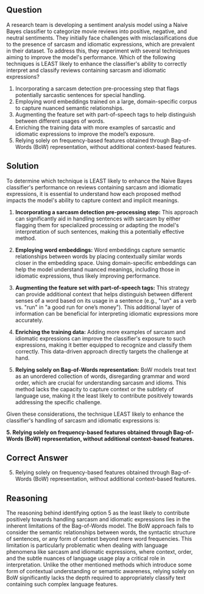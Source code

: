 ## Question
A research team is developing a sentiment analysis model using a Naive Bayes classifier to categorize movie reviews into positive, negative, and neutral sentiments. They initially face challenges with misclassifications due to the presence of sarcasm and idiomatic expressions, which are prevalent in their dataset. To address this, they experiment with several techniques aiming to improve the model's performance. Which of the following techniques is LEAST likely to enhance the classifier's ability to correctly interpret and classify reviews containing sarcasm and idiomatic expressions?

1. Incorporating a sarcasm detection pre-processing step that flags potentially sarcastic sentences for special handling.
2. Employing word embeddings trained on a large, domain-specific corpus to capture nuanced semantic relationships.
3. Augmenting the feature set with part-of-speech tags to help distinguish between different usages of words.
4. Enriching the training data with more examples of sarcastic and idiomatic expressions to improve the model’s exposure.
5. Relying solely on frequency-based features obtained through Bag-of-Words (BoW) representation, without additional context-based features.

## Solution

To determine which technique is LEAST likely to enhance the Naive Bayes classifier's performance on reviews containing sarcasm and idiomatic expressions, it is essential to understand how each proposed method impacts the model's ability to capture context and implicit meanings.

1. **Incorporating a sarcasm detection pre-processing step:** This approach can significantly aid in handling sentences with sarcasm by either flagging them for specialized processing or adapting the model's interpretation of such sentences, making this a potentially effective method.

2. **Employing word embeddings:** Word embeddings capture semantic relationships between words by placing contextually similar words closer in the embedding space. Using domain-specific embeddings can help the model understand nuanced meanings, including those in idiomatic expressions, thus likely improving performance.

3. **Augmenting the feature set with part-of-speech tags:** This strategy can provide additional context that helps distinguish between different senses of a word based on its usage in a sentence (e.g., "run" as a verb vs. "run" in "a good run for one’s money"). This additional layer of information can be beneficial for interpreting idiomatic expressions more accurately.

4. **Enriching the training data:** Adding more examples of sarcasm and idiomatic expressions can improve the classifier's exposure to such expressions, making it better equipped to recognize and classify them correctly. This data-driven approach directly targets the challenge at hand.

5. **Relying solely on Bag-of-Words representation:** BoW models treat text as an unordered collection of words, disregarding grammar and word order, which are crucial for understanding sarcasm and idioms. This method lacks the capacity to capture context or the subtlety of language use, making it the least likely to contribute positively towards addressing the specific challenge.

Given these considerations, the technique LEAST likely to enhance the classifier's handling of sarcasm and idiomatic expressions is:

**5. Relying solely on frequency-based features obtained through Bag-of-Words (BoW) representation, without additional context-based features.**

## Correct Answer

5. Relying solely on frequency-based features obtained through Bag-of-Words (BoW) representation, without additional context-based features.

## Reasoning

The reasoning behind identifying option 5 as the least likely to contribute positively towards handling sarcasm and idiomatic expressions lies in the inherent limitations of the Bag-of-Words model. The BoW approach fails to consider the semantic relationships between words, the syntactic structure of sentences, or any form of context beyond mere word frequencies. This limitation is particularly problematic when dealing with language phenomena like sarcasm and idiomatic expressions, where context, order, and the subtle nuances of language usage play a critical role in interpretation. Unlike the other mentioned methods which introduce some form of contextual understanding or semantic awareness, relying solely on BoW significantly lacks the depth required to appropriately classify text containing such complex language features.